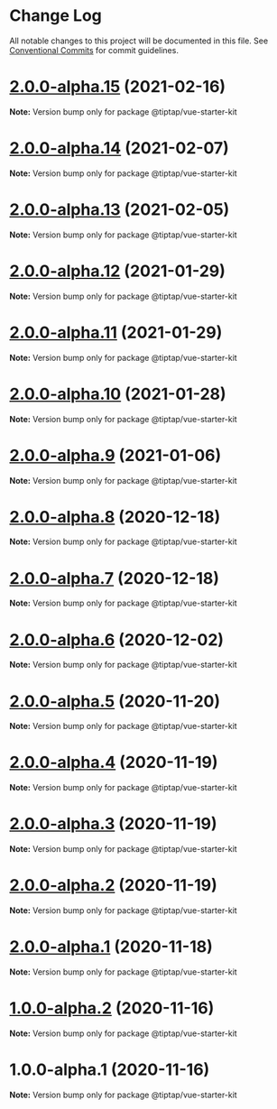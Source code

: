 # Change Log

All notable changes to this project will be documented in this file.
See [Conventional Commits](https://conventionalcommits.org) for commit guidelines.

# [2.0.0-alpha.15](https://github.com/ueberdosis/tiptap-next/compare/@tiptap/vue-starter-kit@2.0.0-alpha.14...@tiptap/vue-starter-kit@2.0.0-alpha.15) (2021-02-16)

**Note:** Version bump only for package @tiptap/vue-starter-kit





# [2.0.0-alpha.14](https://github.com/ueberdosis/tiptap-next/compare/@tiptap/vue-starter-kit@2.0.0-alpha.13...@tiptap/vue-starter-kit@2.0.0-alpha.14) (2021-02-07)

**Note:** Version bump only for package @tiptap/vue-starter-kit





# [2.0.0-alpha.13](https://github.com/ueberdosis/tiptap-next/compare/@tiptap/vue-starter-kit@2.0.0-alpha.12...@tiptap/vue-starter-kit@2.0.0-alpha.13) (2021-02-05)

**Note:** Version bump only for package @tiptap/vue-starter-kit





# [2.0.0-alpha.12](https://github.com/ueberdosis/tiptap-next/compare/@tiptap/vue-starter-kit@2.0.0-alpha.11...@tiptap/vue-starter-kit@2.0.0-alpha.12) (2021-01-29)

**Note:** Version bump only for package @tiptap/vue-starter-kit





# [2.0.0-alpha.11](https://github.com/ueberdosis/tiptap-next/compare/@tiptap/vue-starter-kit@2.0.0-alpha.10...@tiptap/vue-starter-kit@2.0.0-alpha.11) (2021-01-29)

**Note:** Version bump only for package @tiptap/vue-starter-kit





# [2.0.0-alpha.10](https://github.com/ueberdosis/tiptap-next/compare/@tiptap/vue-starter-kit@2.0.0-alpha.9...@tiptap/vue-starter-kit@2.0.0-alpha.10) (2021-01-28)

**Note:** Version bump only for package @tiptap/vue-starter-kit





# [2.0.0-alpha.9](https://github.com/ueberdosis/tiptap-next/compare/@tiptap/vue-starter-kit@2.0.0-alpha.8...@tiptap/vue-starter-kit@2.0.0-alpha.9) (2021-01-06)

**Note:** Version bump only for package @tiptap/vue-starter-kit





# [2.0.0-alpha.8](https://github.com/ueberdosis/tiptap-next/compare/@tiptap/vue-starter-kit@2.0.0-alpha.7...@tiptap/vue-starter-kit@2.0.0-alpha.8) (2020-12-18)

**Note:** Version bump only for package @tiptap/vue-starter-kit





# [2.0.0-alpha.7](https://github.com/ueberdosis/tiptap-next/compare/@tiptap/vue-starter-kit@2.0.0-alpha.6...@tiptap/vue-starter-kit@2.0.0-alpha.7) (2020-12-18)

**Note:** Version bump only for package @tiptap/vue-starter-kit





# [2.0.0-alpha.6](https://github.com/ueberdosis/tiptap-next/compare/@tiptap/vue-starter-kit@2.0.0-alpha.5...@tiptap/vue-starter-kit@2.0.0-alpha.6) (2020-12-02)

**Note:** Version bump only for package @tiptap/vue-starter-kit





# [2.0.0-alpha.5](https://github.com/ueberdosis/tiptap-next/compare/@tiptap/vue-starter-kit@2.0.0-alpha.4...@tiptap/vue-starter-kit@2.0.0-alpha.5) (2020-11-20)

**Note:** Version bump only for package @tiptap/vue-starter-kit





# [2.0.0-alpha.4](https://github.com/ueberdosis/tiptap-next/compare/@tiptap/vue-starter-kit@2.0.0-alpha.3...@tiptap/vue-starter-kit@2.0.0-alpha.4) (2020-11-19)

**Note:** Version bump only for package @tiptap/vue-starter-kit





# [2.0.0-alpha.3](https://github.com/ueberdosis/tiptap-next/compare/@tiptap/vue-starter-kit@2.0.0-alpha.2...@tiptap/vue-starter-kit@2.0.0-alpha.3) (2020-11-19)

**Note:** Version bump only for package @tiptap/vue-starter-kit





# [2.0.0-alpha.2](https://github.com/ueberdosis/tiptap-next/compare/@tiptap/vue-starter-kit@2.0.0-alpha.1...@tiptap/vue-starter-kit@2.0.0-alpha.2) (2020-11-19)

**Note:** Version bump only for package @tiptap/vue-starter-kit





# [2.0.0-alpha.1](https://github.com/ueberdosis/tiptap-next/compare/@tiptap/vue-starter-kit@1.0.0-alpha.2...@tiptap/vue-starter-kit@2.0.0-alpha.1) (2020-11-18)

**Note:** Version bump only for package @tiptap/vue-starter-kit





# [1.0.0-alpha.2](https://github.com/ueberdosis/tiptap-next/compare/@tiptap/vue-starter-kit@1.0.0-alpha.1...@tiptap/vue-starter-kit@1.0.0-alpha.2) (2020-11-16)

**Note:** Version bump only for package @tiptap/vue-starter-kit





# 1.0.0-alpha.1 (2020-11-16)

**Note:** Version bump only for package @tiptap/vue-starter-kit
